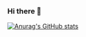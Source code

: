 ### Hi there 👋

[![Anurag's GitHub stats](https://github-readme-stats.vercel.app/api?username=gkehren&count_private=true)](https://github.com/anuraghazra/github-readme-stats)

<!--
**gkehren/gkehren** is a ✨ _special_ ✨ repository because its `README.md` (this file) appears on your GitHub profile.

Here are some ideas to get you started:

- 🔭 I’m currently working on ...
- 🌱 I’m currently learning ...
- 👯 I’m looking to collaborate on ...
- 🤔 I’m looking for help with ...
- 💬 Ask me about ...
- 📫 How to reach me: ...
- 😄 Pronouns: ...
- ⚡ Fun fact: ...
-->
